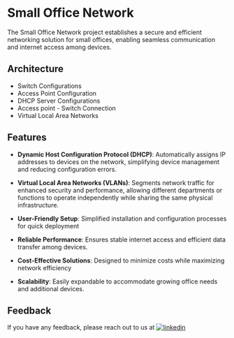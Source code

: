 
# Small Office Network

The Small Office Network project establishes a secure and efficient networking solution for small offices, enabling seamless communication and internet access among devices.


## Architecture
- Switch Configurations
- Access Point Configuration
- DHCP Server Configurations
- Access point - Switch Connection
- Virtual Local Area Networks

## Features

- **Dynamic Host Configuration Protocol (DHCP)**: Automatically assigns IP addresses to devices on the network, simplifying device management and reducing configuration errors.

- **Virtual Local Area Networks (VLANs)**: Segments network traffic for enhanced security and performance, allowing different departments or functions to operate independently while sharing the same physical infrastructure.

- **User-Friendly Setup**: Simplified installation and configuration processes for quick deployment

- **Reliable Performance**: Ensures stable internet access and efficient data transfer among devices.

- **Cost-Effective Solutions**: Designed to minimize costs while maximizing network efficiency

- **Scalability**: Easily expandable to accommodate growing office needs and additional devices.
## Feedback

If you have any feedback, please reach out to us at [![linkedin](https://img.shields.io/badge/linkedin-0A66C2?style=for-the-badge&logo=linkedin&logoColor=white)](https://www.linkedin.com/in/nada-salah-551713253/)

